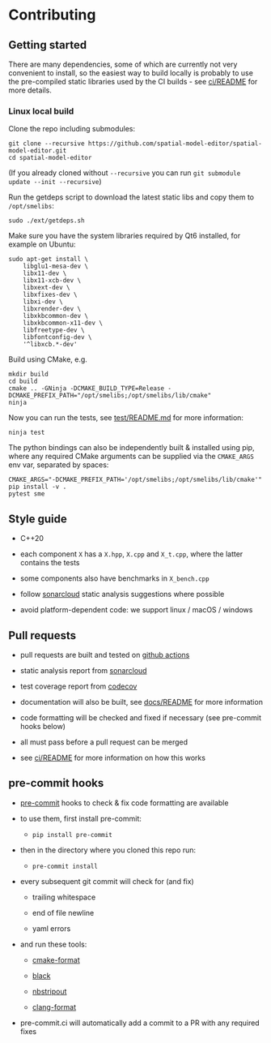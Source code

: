 # Contributing

## Getting started

There are many dependencies, some of which are currently not
very convenient to install, so the easiest way to build locally
is probably to use the pre-compiled static libraries used by
the CI builds - see [ci/README](../ci/README.md) for more details.

### Linux local build

Clone the repo including submodules:

```
git clone --recursive https://github.com/spatial-model-editor/spatial-model-editor.git
cd spatial-model-editor
```

(If you already cloned without `--recursive` you can run `git submodule update --init --recursive`)

Run the getdeps script to download the latest static libs and copy them to `/opt/smelibs`:

```
sudo ./ext/getdeps.sh
```

Make sure you have the system libraries required by Qt6 installed, for example on Ubuntu:

```
sudo apt-get install \
    libglu1-mesa-dev \
    libx11-dev \
    libx11-xcb-dev \
    libxext-dev \
    libxfixes-dev \
    libxi-dev \
    libxrender-dev \
    libxkbcommon-dev \
    libxkbcommon-x11-dev \
    libfreetype-dev \
    libfontconfig-dev \
    '^libxcb.*-dev'
```

Build using CMake, e.g.

```
mkdir build
cd build
cmake .. -GNinja -DCMAKE_BUILD_TYPE=Release -DCMAKE_PREFIX_PATH="/opt/smelibs;/opt/smelibs/lib/cmake"
ninja
```

Now you can run the tests, see [test/README.md](https://github.com/spatial-model-editor/spatial-model-editor/blob/main/test/README.md) for more information:

```
ninja test
```

The python bindings can also be independently built & installed using pip, where any required CMake arguments can be supplied
via the `CMAKE_ARGS` env var, separated by spaces:

```
CMAKE_ARGS="-DCMAKE_PREFIX_PATH='/opt/smelibs;/opt/smelibs/lib/cmake'" pip install -v .
pytest sme
```

## Style guide

- C++20

- each component `X` has a `X.hpp`, `X.cpp` and `X_t.cpp`, where the latter contains the tests

- some components also have benchmarks in `X_bench.cpp`

- follow [sonarcloud](https://sonarcloud.io/dashboard?id=spatial-model-editor_spatial-model-editor) static analysis suggestions where possible

- avoid platform-dependent code: we support linux / macOS / windows

## Pull requests

- pull requests are built and tested on [github actions](https://github.com/spatial-model-editor/spatial-model-editor/actions)

- static analysis report from [sonarcloud](https://sonarcloud.io/dashboard?id=spatial-model-editor_spatial-model-editor)

- test coverage report from [codecov](https://codecov.io/gh/spatial-model-editor/spatial-model-editor)

- documentation will also be built, see [docs/README](../docs/README.md) for more information

- code formatting will be checked and fixed if necessary (see pre-commit hooks below)

- all must pass before a pull request can be merged

- see [ci/README](../ci/README.md) for more information on how this works

## pre-commit hooks

- [pre-commit](https://pre-commit.com/) hooks to check & fix code formatting are available

- to use them, first install pre-commit:

  - `pip install pre-commit`

- then in the directory where you cloned this repo run:

  - `pre-commit install`

- every subsequent git commit will check for (and fix)

  - trailing whitespace

  - end of file newline

  - yaml errors

- and run these tools:

  - [cmake-format](https://cmake-format.readthedocs.io/)

  - [black](https://black.readthedocs.io/)

  - [nbstripout](https://pypi.org/project/nbstripout/)

  - [clang-format](https://clang.llvm.org/docs/ClangFormat.html)

- pre-commit.ci will automatically add a commit to a PR with any required fixes
